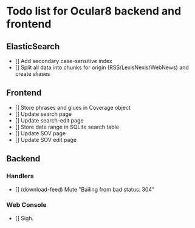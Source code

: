 # Todo list for Ocular8 backend and frontend

## ElasticSearch
- [] Add secondary case-sensitive index
- [] Split all data into chunks for origin (RSS/LexisNexis/WebNews) and create aliases

## Frontend
- [] Store phrases and glues in Coverage object
- [] Update search page
- [] Update search-edit page
- [] Store date range in SQLite search table
- [] Update SOV page
- [] Update SOV edit page

## Backend

### Handlers
- [] (download-feed) Mute "Bailing from bad status: 304"

### Web Console
- [] Sigh.

